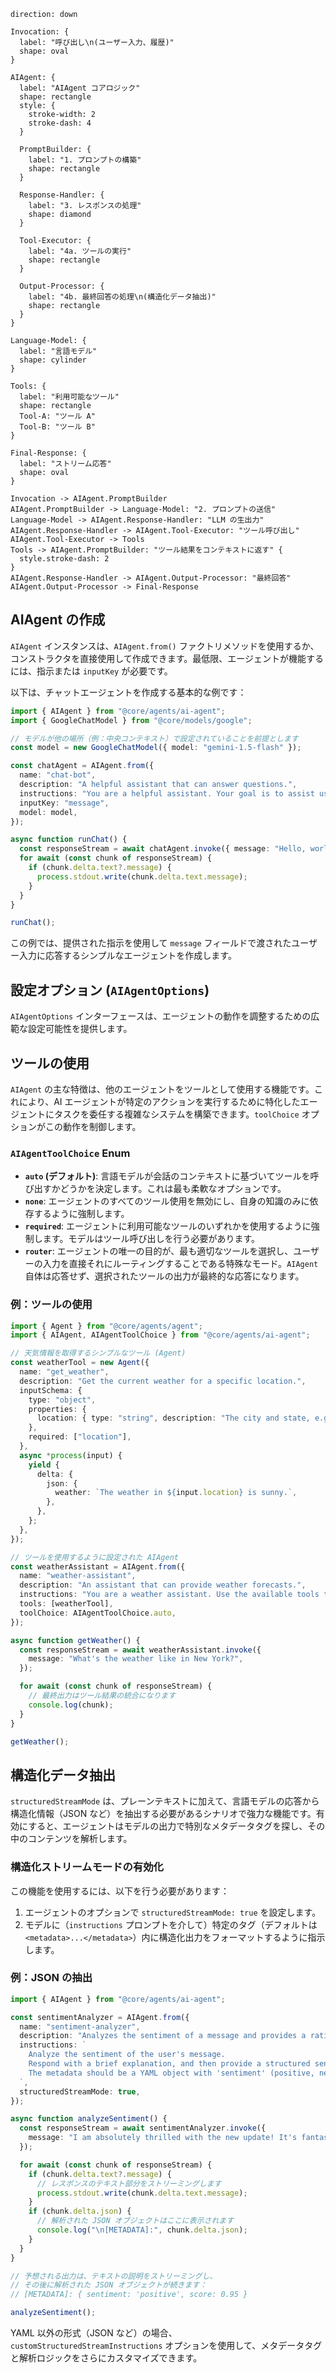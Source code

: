 ```d2
direction: down

Invocation: {
  label: "呼び出し\n(ユーザー入力、履歴)"
  shape: oval
}

AIAgent: {
  label: "AIAgent コアロジック"
  shape: rectangle
  style: {
    stroke-width: 2
    stroke-dash: 4
  }

  PromptBuilder: {
    label: "1. プロンプトの構築"
    shape: rectangle
  }

  Response-Handler: {
    label: "3. レスポンスの処理"
    shape: diamond
  }

  Tool-Executor: {
    label: "4a. ツールの実行"
    shape: rectangle
  }

  Output-Processor: {
    label: "4b. 最終回答の処理\n(構造化データ抽出)"
    shape: rectangle
  }
}

Language-Model: {
  label: "言語モデル"
  shape: cylinder
}

Tools: {
  label: "利用可能なツール"
  shape: rectangle
  Tool-A: "ツール A"
  Tool-B: "ツール B"
}

Final-Response: {
  label: "ストリーム応答"
  shape: oval
}

Invocation -> AIAgent.PromptBuilder
AIAgent.PromptBuilder -> Language-Model: "2. プロンプトの送信"
Language-Model -> AIAgent.Response-Handler: "LLM の生出力"
AIAgent.Response-Handler -> AIAgent.Tool-Executor: "ツール呼び出し"
AIAgent.Tool-Executor -> Tools
Tools -> AIAgent.PromptBuilder: "ツール結果をコンテキストに返す" {
  style.stroke-dash: 2
}
AIAgent.Response-Handler -> AIAgent.Output-Processor: "最終回答"
AIAgent.Output-Processor -> Final-Response
```

## AIAgent の作成

`AIAgent` インスタンスは、`AIAgent.from()` ファクトリメソッドを使用するか、コンストラクタを直接使用して作成できます。最低限、エージェントが機能するには、指示または `inputKey` が必要です。

以下は、チャットエージェントを作成する基本的な例です：

```typescript
import { AIAgent } from "@core/agents/ai-agent";
import { GoogleChatModel } from "@core/models/google";

// モデルが他の場所（例：中央コンテキスト）で設定されていることを前提とします
const model = new GoogleChatModel({ model: "gemini-1.5-flash" });

const chatAgent = AIAgent.from({
  name: "chat-bot",
  description: "A helpful assistant that can answer questions.",
  instructions: "You are a helpful assistant. Your goal is to assist users in finding the information they need and to engage in friendly conversation.",
  inputKey: "message",
  model: model,
});

async function runChat() {
  const responseStream = await chatAgent.invoke({ message: "Hello, world!" });
  for await (const chunk of responseStream) {
    if (chunk.delta.text?.message) {
      process.stdout.write(chunk.delta.text.message);
    }
  }
}

runChat();
```

この例では、提供された指示を使用して `message` フィールドで渡されたユーザー入力に応答するシンプルなエージェントを作成します。

## 設定オプション (`AIAgentOptions`)

`AIAgentOptions` インターフェースは、エージェントの動作を調整するための広範な設定可能性を提供します。

<x-field-group>
  <x-field data-name="name" data-type="string" data-required="true" data-desc="エージェントの一意の名前。"></x-field>
  <x-field data-name="description" data-type="string" data-required="true" data-desc="エージェントの目的と機能の説明。"></x-field>
  <x-field data-name="model" data-type="ChatModel" data-required="false" data-desc="エージェントが使用する言語モデルのインスタンス。これは呼び出し時に提供することもできます。"></x-field>
  <x-field data-name="instructions" data-type="string | PromptBuilder" data-required="false" data-desc="AI モデルの動作をガイドする指示。単純な文字列、または複雑なテンプレート用の `PromptBuilder` インスタンスにすることができます。"></x-field>
  <x-field data-name="inputKey" data-type="string" data-required="false" data-desc="入力メッセージのどのキーをプライマリユーザーメッセージとして扱うかを指定します。"></x-field>
  <x-field data-name="outputKey" data-type="string" data-default="message" data-desc="レスポンスオブジェクトのテキスト出力に使用するカスタムキー。デフォルトは `message` です。"></x-field>
  <x-field data-name="toolChoice" data-type="AIAgentToolChoice | Agent" data-default="auto" data-desc="エージェントがツールをどのように使用するかを制御します。「ツールの使用」セクションで詳細を確認してください。"></x-field>
  <x-field data-name="keepTextInToolUses" data-type="boolean" data-required="false" data-desc="true の場合、ツール呼び出しと同時にモデルによって生成されたテキストが最終出力に保持されます。"></x-field>
  <x-field data-name="catchToolsError" data-type="boolean" data-default="true" data-desc="false の場合、ツールの実行が失敗するとエージェントはエラーをスローします。デフォルトは true で、エージェントがエラーを処理できるようになります。"></x-field>
  <x-field data-name="structuredStreamMode" data-type="boolean" data-default="false" data-desc="モデルのストリーミング応答から構造化メタデータ（例：JSON）を抽出するモードを有効にします。"></x-field>
  <x-field data-name="customStructuredStreamInstructions" data-type="object" data-required="false" data-desc="プロンプトの指示やメタデータ解析ロジックなど、構造化ストリームの動作を完全にカスタマイズできます。"></x-field>
  <x-field data-name="memoryAgentsAsTools" data-type="boolean" data-default="false" data-desc="true の場合、メモリ エージェントがツールとして利用可能になり、モデルが情報を明示的に取得または保存するために呼び出すことができます。"></x-field>
</x-field-group>

## ツールの使用

`AIAgent` の主な特徴は、他のエージェントをツールとして使用する機能です。これにより、AI エージェントが特定のアクションを実行するために特化したエージェントにタスクを委任する複雑なシステムを構築できます。`toolChoice` オプションがこの動作を制御します。

### `AIAgentToolChoice` Enum

-   **`auto` (デフォルト)**: 言語モデルが会話のコンテキストに基づいてツールを呼び出すかどうかを決定します。これは最も柔軟なオプションです。
-   **`none`**: エージェントのすべてのツール使用を無効にし、自身の知識のみに依存するように強制します。
-   **`required`**: エージェントに利用可能なツールのいずれかを使用するように強制します。モデルはツール呼び出しを行う必要があります。
-   **`router`**: エージェントの唯一の目的が、最も適切なツールを選択し、ユーザーの入力を直接それにルーティングすることである特殊なモード。`AIAgent` 自体は応答せず、選択されたツールの出力が最終的な応答になります。

### 例：ツールの使用

```typescript
import { Agent } from "@core/agents/agent";
import { AIAgent, AIAgentToolChoice } from "@core/agents/ai-agent";

// 天気情報を取得するシンプルなツール (Agent)
const weatherTool = new Agent({
  name: "get_weather",
  description: "Get the current weather for a specific location.",
  inputSchema: {
    type: "object",
    properties: {
      location: { type: "string", description: "The city and state, e.g., San Francisco, CA" },
    },
    required: ["location"],
  },
  async *process(input) {
    yield {
      delta: {
        json: {
          weather: `The weather in ${input.location} is sunny.`,
        },
      },
    };
  },
});

// ツールを使用するように設定された AIAgent
const weatherAssistant = AIAgent.from({
  name: "weather-assistant",
  description: "An assistant that can provide weather forecasts.",
  instructions: "You are a weather assistant. Use the available tools to answer questions about the weather.",
  tools: [weatherTool],
  toolChoice: AIAgentToolChoice.auto,
});

async function getWeather() {
  const responseStream = await weatherAssistant.invoke({
    message: "What's the weather like in New York?",
  });

  for await (const chunk of responseStream) {
    // 最終出力はツール結果の統合になります
    console.log(chunk);
  }
}

getWeather();
```

## 構造化データ抽出

`structuredStreamMode` は、プレーンテキストに加えて、言語モデルの応答から構造化情報（JSON など）を抽出する必要があるシナリオで強力な機能です。有効にすると、エージェントはモデルの出力で特別なメタデータタグを探し、その中のコンテンツを解析します。

### 構造化ストリームモードの有効化

この機能を使用するには、以下を行う必要があります：
1.  エージェントのオプションで `structuredStreamMode: true` を設定します。
2.  モデルに（`instructions` プロンプトを介して）特定のタグ（デフォルトは `<metadata>...</metadata>`）内に構造化出力をフォーマットするように指示します。

### 例：JSON の抽出

```typescript
import { AIAgent } from "@core/agents/ai-agent";

const sentimentAnalyzer = AIAgent.from({
  name: "sentiment-analyzer",
  description: "Analyzes the sentiment of a message and provides a rating.",
  instructions: `
    Analyze the sentiment of the user's message.
    Respond with a brief explanation, and then provide a structured sentiment analysis in a <metadata> tag.
    The metadata should be a YAML object with 'sentiment' (positive, negative, or neutral) and 'score' (0-1) fields.
  `,
  structuredStreamMode: true,
});

async function analyzeSentiment() {
  const responseStream = await sentimentAnalyzer.invoke({
    message: "I am absolutely thrilled with the new update! It's fantastic.",
  });

  for await (const chunk of responseStream) {
    if (chunk.delta.text?.message) {
      // レスポンスのテキスト部分をストリーミングします
      process.stdout.write(chunk.delta.text.message);
    }
    if (chunk.delta.json) {
      // 解析された JSON オブジェクトはここに表示されます
      console.log("\n[METADATA]:", chunk.delta.json);
    }
  }
}

// 予想される出力は、テキストの説明をストリーミングし、
// その後に解析された JSON オブジェクトが続きます：
// [METADATA]: { sentiment: 'positive', score: 0.95 }

analyzeSentiment();
```

YAML 以外の形式（JSON など）の場合、`customStructuredStreamInstructions` オプションを使用して、メタデータタグと解析ロジックをさらにカスタマイズできます。